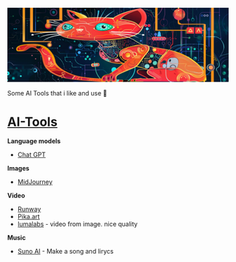 ![Alt text](https://github.com/pMiszkin/AI-Tools/blob/main/ai-banner.png "AI banner")

Some AI Tools that i like and use 🦾

# [AI-Tools](https://github.com/pMiszkin/AI-Tools/)
<strong>Language models</strong>
- [Chat GPT](https://chat.openai.com)

<strong>Images</strong>
- [MidJourney](https://discord.com/channels/662267976984297473)

<strong>Video</strong>
- [Runway](https://app.runwayml.com/)
- [Pika.art](https://pika.art/home)
- [lumalabs](https://lumalabs.ai/) - video from image. nice quality

<strong>Music</strong>
- [Suno AI](https://suno.ai) - Make a song and lirycs

